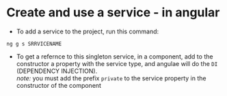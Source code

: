 # Create and use a service - in angular
* To add a service to the project, run this command:
```
ng g s SRRVICENAME
```
* To get a refernce to this singleton service, in a component, add to the constructor a property with the service type, and angulae will do the `DI` (DEPENDENCY INJECTION).    
*note:* you must add the prefix `private` to the service property in the constructor of the component
